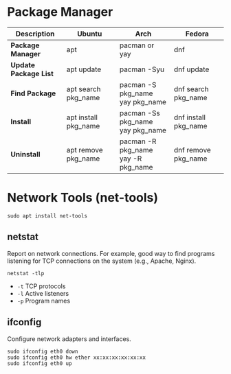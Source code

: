 # Package Manager

| Description | Ubuntu | Arch | Fedora |
|-|-|-|-|
| **Package Manager** | apt | pacman or yay | dnf |
| **Update Package List** | apt update | pacman -Syu | dnf update |
| **Find Package** | apt search pkg_name | pacman -S pkg_name<br>yay pkg_name | dnf search pkg_name |
| **Install** | apt install pkg_name | pacman -Ss pkg_name<br>yay pkg_name | dnf install pkg_name |
| **Uninstall** | apt remove pkg_name | pacman -R pkg_name<br>yay -R pkg_name | dnf remove pkg_name |


# Network Tools (net-tools)

    sudo apt install net-tools
  
## netstat
Report on network connections. For example, good way to find programs listening for TCP connections on the system (e.g., Apache, Nginx).

    netstat -tlp

- `-t` TCP protocols
- `-l` Active listeners
- `-p` Program names


## ifconfig
Configure network adapters and interfaces.

    sudo ifconfig eth0 down
    sudo ifconfig eth0 hw ether xx:xx:xx:xx:xx:xx
    sudo ifconfig eth0 up
